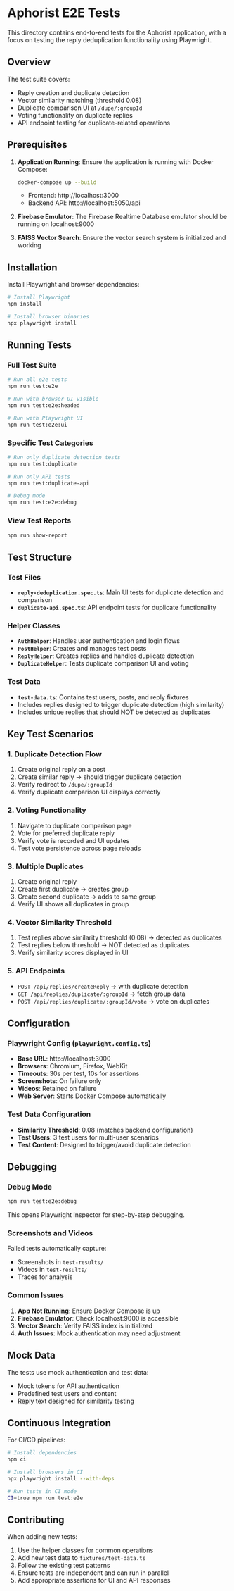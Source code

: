 # Aphorist E2E Tests

This directory contains end-to-end tests for the Aphorist application, with a focus on testing the reply deduplication functionality using Playwright.

## Overview

The test suite covers:
- Reply creation and duplicate detection
- Vector similarity matching (threshold 0.08)
- Duplicate comparison UI at `/dupe/:groupId`
- Voting functionality on duplicate replies
- API endpoint testing for duplicate-related operations

## Prerequisites

1. **Application Running**: Ensure the application is running with Docker Compose:
   ```bash
   docker-compose up --build
   ```
   - Frontend: http://localhost:3000
   - Backend API: http://localhost:5050/api

2. **Firebase Emulator**: The Firebase Realtime Database emulator should be running on localhost:9000

3. **FAISS Vector Search**: Ensure the vector search system is initialized and working

## Installation

Install Playwright and browser dependencies:

```bash
# Install Playwright
npm install

# Install browser binaries
npx playwright install
```

## Running Tests

### Full Test Suite
```bash
# Run all e2e tests
npm run test:e2e

# Run with browser UI visible
npm run test:e2e:headed

# Run with Playwright UI
npm run test:e2e:ui
```

### Specific Test Categories
```bash
# Run only duplicate detection tests
npm run test:duplicate

# Run only API tests
npm run test:duplicate-api

# Debug mode
npm run test:e2e:debug
```

### View Test Reports
```bash
npm run show-report
```

## Test Structure

### Test Files

- **`reply-deduplication.spec.ts`**: Main UI tests for duplicate detection and comparison
- **`duplicate-api.spec.ts`**: API endpoint tests for duplicate functionality

### Helper Classes

- **`AuthHelper`**: Handles user authentication and login flows
- **`PostHelper`**: Creates and manages test posts
- **`ReplyHelper`**: Creates replies and handles duplicate detection
- **`DuplicateHelper`**: Tests duplicate comparison UI and voting

### Test Data

- **`test-data.ts`**: Contains test users, posts, and reply fixtures
- Includes replies designed to trigger duplicate detection (high similarity)
- Includes unique replies that should NOT be detected as duplicates

## Key Test Scenarios

### 1. Duplicate Detection Flow
1. Create original reply on a post
2. Create similar reply → should trigger duplicate detection
3. Verify redirect to `/dupe/:groupId`
4. Verify duplicate comparison UI displays correctly

### 2. Voting Functionality
1. Navigate to duplicate comparison page
2. Vote for preferred duplicate reply
3. Verify vote is recorded and UI updates
4. Test vote persistence across page reloads

### 3. Multiple Duplicates
1. Create original reply
2. Create first duplicate → creates group
3. Create second duplicate → adds to same group
4. Verify UI shows all duplicates in group

### 4. Vector Similarity Threshold
1. Test replies above similarity threshold (0.08) → detected as duplicates
2. Test replies below threshold → NOT detected as duplicates
3. Verify similarity scores displayed in UI

### 5. API Endpoints
- `POST /api/replies/createReply` → with duplicate detection
- `GET /api/replies/duplicate/:groupId` → fetch group data
- `POST /api/replies/duplicate/:groupId/vote` → vote on duplicates

## Configuration

### Playwright Config (`playwright.config.ts`)
- **Base URL**: http://localhost:3000
- **Browsers**: Chromium, Firefox, WebKit
- **Timeouts**: 30s per test, 10s for assertions
- **Screenshots**: On failure only
- **Videos**: Retained on failure
- **Web Server**: Starts Docker Compose automatically

### Test Data Configuration
- **Similarity Threshold**: 0.08 (matches backend configuration)
- **Test Users**: 3 test users for multi-user scenarios
- **Test Content**: Designed to trigger/avoid duplicate detection

## Debugging

### Debug Mode
```bash
npm run test:e2e:debug
```
This opens Playwright Inspector for step-by-step debugging.

### Screenshots and Videos
Failed tests automatically capture:
- Screenshots in `test-results/`
- Videos in `test-results/`
- Traces for analysis

### Common Issues

1. **App Not Running**: Ensure Docker Compose is up
2. **Firebase Emulator**: Check localhost:9000 is accessible
3. **Vector Search**: Verify FAISS index is initialized
4. **Auth Issues**: Mock authentication may need adjustment

## Mock Data

The tests use mock authentication and test data:
- Mock tokens for API authentication
- Predefined test users and content
- Reply text designed for similarity testing

## Continuous Integration

For CI/CD pipelines:
```bash
# Install dependencies
npm ci

# Install browsers in CI
npx playwright install --with-deps

# Run tests in CI mode
CI=true npm run test:e2e
```

## Contributing

When adding new tests:
1. Use the helper classes for common operations
2. Add new test data to `fixtures/test-data.ts`
3. Follow the existing test patterns
4. Ensure tests are independent and can run in parallel
5. Add appropriate assertions for UI and API responses